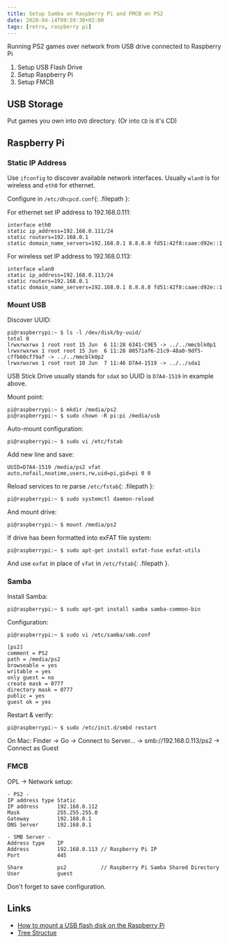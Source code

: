 ```yaml
---
title: Setup Samba on Raspberry Pi and FMCB on PS2
date: 2020-04-14T09:59:38+02:00
tags: [retro, raspberry pi]
---
```


Running PS2 games over network from USB drive connected to Raspberry Pi

1. Setup USB Flash Drive
1. Setup Raspberry Pi
1. Setup FMCB

## USB Storage

Put games you own into `DVD` directory. (Or into `CD` is it's CD)

## Raspberry Pi

### Static IP Address

Use `ifconfig` to discover available network interfaces. Usually `wlan0` is for wireless and `eth0` for ethernet.

Configure in `/etc/dhcpcd.conf`{: .filepath }:

For ethernet set IP address to 192.168.0.111:

```shell
interface eth0
static ip_address=192.168.0.111/24
static routers=192.168.0.1
static domain_name_servers=192.168.0.1 8.8.8.8 fd51:42f8:caae:d92e::1
```

For wireless set IP address to 192.168.0.113:

```shell
interface wlan0
static ip_address=192.168.0.113/24
static routers=192.168.0.1
static domain_name_servers=192.168.0.1 8.8.8.8 fd51:42f8:caae:d92e::1
```

### Mount USB

Discover UUID:

```console
pi@raspberrypi:~ $ ls -l /dev/disk/by-uuid/
total 0
lrwxrwxrwx 1 root root 15 Jun  6 11:28 6341-C9E5 -> ../../mmcblk0p1
lrwxrwxrwx 1 root root 15 Jun  6 11:28 80571af6-21c9-48a0-9df5-cffb60cf79af -> ../../mmcblk0p2
lrwxrwxrwx 1 root root 10 Jun  7 11:46 D7A4-1519 -> ../../sda1
```

USB Stick Drive usually stands for `sdaX` so UUID is `D7A4-1519` in example above.

Mount point:

```console
pi@raspberrypi:~ $ mkdir /media/ps2
pi@raspberrypi:~ $ sudo chown -R pi:pi /media/usb
```

Auto-mount configuration:

```console
pi@raspberrypi:~ $ sudo vi /etc/fstab
```

Add new line and save:

```shell
UUID=D7A4-1519 /media/ps2 vfat auto,nofail,noatime,users,rw,uid=pi,gid=pi 0 0
```

Reload services to re parse `/etc/fstab`{: .filepath }:

```console
pi@raspberrypi:~ $ sudo systemctl daemon-reload
```

And mount drive:

```console
pi@raspberrypi:~ $ mount /media/ps2
```

If drive has been formatted into exFAT file system:

```console
pi@raspberrypi:~ $ sudo apt-get install exfat-fuse exfat-utils
```

And use `exfat` in place of `vfat` in `/etc/fstab`{: .filepath }.

### Samba

Install Samba:

```console
pi@raspberrypi:~ $ sudo apt-get install samba samba-common-bin
```

Configuration:

```console
pi@raspberrypi:~ $ sudo vi /etc/samba/smb.conf
```

```shell
[ps2]
comment = PS2
path = /media/ps2
browseable = yes
writable = yes
only guest = no
create mask = 0777
directory mask = 0777
public = yes
guest ok = yes
```

Restart & verify:

```console
pi@raspberrypi:~ $ sudo /etc/init.d/smbd restart
```

On Mac: Finder -> Go -> Connect to Server... -> smb://192.168.0.113/ps2 -> Connect as Guest

### FMCB

OPL -> Network setup:

```
- PS2 -
IP address type Static
IP address      192.168.0.112
Mask            255.255.255.0
Gateway         192.168.0.1
DNS Server      192.168.0.1

- SMB Server -
Address type    IP
Address         192.168.0.113 // Raspberry Pi IP
Port            445

Share           ps2           // Raspberry Pi Samba Shared Directory
User            guest
```

Don't forget to save configuration.

## Links

- [How to mount a USB flash disk on the Raspberry Pi](https://www.raspberrypi-spy.co.uk/2014/05/how-to-mount-a-usb-flash-disk-on-the-raspberry-pi/)
- [Tree Structue](https://bitbucket.org/ShaolinAssassin/open-ps2-loader-0.9.3-documentation-project/wiki/tree-structure)

